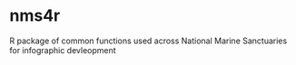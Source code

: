# nms4r
R package of common functions used across National Marine Sanctuaries for infographic devleopment
